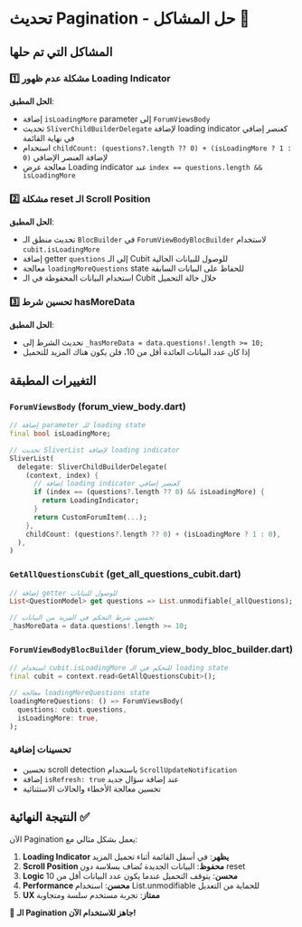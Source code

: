 # تحديث Pagination - حل المشاكل 🔧

## المشاكل التي تم حلها

### 1️⃣ مشكلة عدم ظهور Loading Indicator
**الحل المطبق**:
- إضافة `isLoadingMore` parameter إلى `ForumViewsBody`
- تحديث `SliverChildBuilderDelegate` لإضافة loading indicator كعنصر إضافي في نهاية القائمة
- استخدام `childCount: (questions?.length ?? 0) + (isLoadingMore ? 1 : 0)` لإضافة العنصر الإضافي
- معالجة عرض Loading indicator عند `index == questions.length && isLoadingMore`

### 2️⃣ مشكلة reset الـ Scroll Position
**الحل المطبق**:
- تحديث منطق الـ `BlocBuilder` في `ForumViewBodyBlocBuilder` لاستخدام `cubit.isLoadingMore`
- إضافة getter `questions` إلى الـ Cubit للوصول للبيانات الحالية
- معالجة `loadingMoreQuestions` state للحفاظ على البيانات السابقة
- استخدام البيانات المحفوظة في الـ Cubit خلال حالة التحميل

### 3️⃣ تحسين شرط hasMoreData
**الحل المطبق**:
- تحديث الشرط إلى `_hasMoreData = data.questions!.length >= 10;`
- إذا كان عدد البيانات العائدة أقل من 10، فلن يكون هناك المزيد للتحميل

## التغييرات المطبقة

### `ForumViewsBody` (forum_view_body.dart)
```dart
// إضافة parameter للـ loading state
final bool isLoadingMore;

// تحديث SliverList لإضافة loading indicator
SliverList(
  delegate: SliverChildBuilderDelegate(
    (context, index) {
      // إضافة loading indicator كعنصر إضافي
      if (index == (questions?.length ?? 0) && isLoadingMore) {
        return LoadingIndicator;
      }
      return CustomForumItem(...);
    },
    childCount: (questions?.length ?? 0) + (isLoadingMore ? 1 : 0),
  ),
)
```

### `GetAllQuestionsCubit` (get_all_questions_cubit.dart)
```dart
// إضافة getter للوصول للبيانات
List<QuestionModel> get questions => List.unmodifiable(_allQuestions);

// تحسين شرط التحكم في المزيد من البيانات
_hasMoreData = data.questions!.length >= 10;
```

### `ForumViewBodyBlocBuilder` (forum_view_body_bloc_builder.dart)
```dart
// استخدام cubit.isLoadingMore للتحكم في الـ loading state
final cubit = context.read<GetAllQuestionsCubit>();

// معالجة loadingMoreQuestions state
loadingMoreQuestions: () => ForumViewsBody(
  questions: cubit.questions,
  isLoadingMore: true,
);
```

### تحسينات إضافية
- تحسين scroll detection باستخدام `ScrollUpdateNotification`
- إضافة `isRefresh: true` عند إضافة سؤال جديد
- تحسين معالجة الأخطاء والحالات الاستثنائية

## النتيجة النهائية ✅

الآن Pagination يعمل بشكل مثالي مع:

1. **Loading Indicator يظهر**: في أسفل القائمة أثناء تحميل المزيد
2. **Scroll Position محفوظ**: البيانات الجديدة تُضاف بسلاسة دون reset
3. **Logic محسن**: يتوقف التحميل عندما يكون عدد البيانات أقل من 10
4. **Performance محسن**: استخدام List.unmodifiable للحماية من التعديل
5. **UX ممتاز**: تجربة مستخدم سلسة ومتجاوبة

🚀 **الـ Pagination جاهز للاستخدام الآن!**
